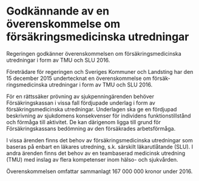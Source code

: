 # Godkännande av en överenskommelse om försäkringsmedicinska utredningar

Regeringen godkänner överenskommelsen om försäkringsmedicinska utredningar i form av TMU och SLU 2016.

Företrädare för regeringen och Sveriges Kommuner och Landsting har den 15 december 2015 undertecknat en överenskommelse om försäk-ringsmedicinska utredningar i form av TMU och SLU 2016.

För en rättssäker prövning av sjukpenningärenden behöver Försäkringskassan i vissa fall fördjupade underlag i form av försäkringsmedicinska utredningar. Underlagen ska ge en fördjupad beskrivning av sjukdomens konsekvenser för individens funktionstillstånd och förmåga till aktivitet. De kan därigenom ligga till grund för Försäkringskassans bedömning av den försäkrades arbetsförmåga.

I vissa ärenden finns det behov av försäkringsmedicinska utredningar som baseras på enbart en läkares utredning, s.k. särskilt läkarutlåtande (SLU). I andra ärenden finns det behov av en teambaserad medicinsk utredning (TMU) med inslag av flera kompetenser inom hälso- och sjukvården.

Överenskommelsen omfattar sammanlagt 167 000 000 kronor under 2016.
